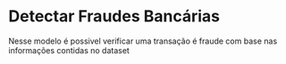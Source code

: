 # Detectar Fraudes Bancárias
Nesse modelo é possivel verificar uma transação é fraude com base nas informações contidas no dataset
